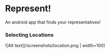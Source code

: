 # Represent!
An android app that finds your representatives!
### Selecting Locations
![Alt text](/screenshots/location.png | width=100)

